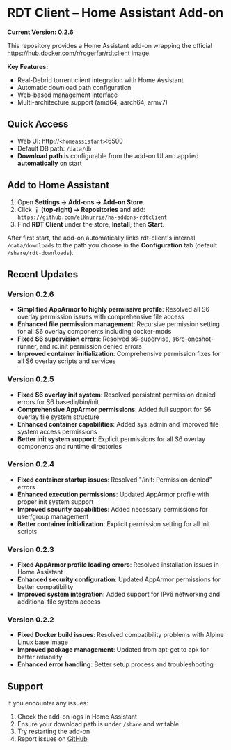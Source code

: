 # RDT Client – Home Assistant Add-on

**Current Version: 0.2.6**

This repository provides a Home Assistant add-on wrapping the official
https://hub.docker.com/r/rogerfar/rdtclient image.

**Key Features:**
- Real-Debrid torrent client integration with Home Assistant
- Automatic download path configuration
- Web-based management interface
- Multi-architecture support (amd64, aarch64, armv7)

## Quick Access
- Web UI: http://`<homeassistant>`:6500
- Default DB path: `/data/db`
- **Download path** is configurable from the add-on UI and applied **automatically** on start

## Add to Home Assistant

1. Open **Settings → Add-ons → Add-on Store**.
2. Click **⋮ (top-right) → Repositories** and add:  
   `https://github.com/elKnurrie/ha-addons-rdtclient`
3. Find **RDT Client** under the store, **Install**, then **Start**.

After first start, the add-on automatically links rdt-client's internal `/data/downloads`
to the path you choose in the **Configuration** tab (default `/share/rdt-downloads`).

## Recent Updates

### Version 0.2.6
- **Simplified AppArmor to highly permissive profile**: Resolved all S6 overlay permission issues with comprehensive file access
- **Enhanced file permission management**: Recursive permission setting for all S6 overlay components including docker-mods
- **Fixed S6 supervision errors**: Resolved s6-supervise, s6rc-oneshot-runner, and rc.init permission denied errors
- **Improved container initialization**: Comprehensive permission fixes for all S6 overlay scripts and services

### Version 0.2.5
- **Fixed S6 overlay init system**: Resolved persistent permission denied errors for S6 basedir/bin/init
- **Comprehensive AppArmor permissions**: Added full support for S6 overlay file system structure
- **Enhanced container capabilities**: Added sys_admin and improved file system access permissions
- **Better init system support**: Explicit permissions for all S6 overlay components and runtime directories

### Version 0.2.4
- **Fixed container startup issues**: Resolved "/init: Permission denied" errors
- **Enhanced execution permissions**: Updated AppArmor profile with proper init system support
- **Improved security capabilities**: Added necessary permissions for user/group management
- **Better container initialization**: Explicit permission setting for all init scripts

### Version 0.2.3
- **Fixed AppArmor profile loading errors**: Resolved installation issues in Home Assistant
- **Enhanced security configuration**: Updated AppArmor permissions for better compatibility
- **Improved system integration**: Added support for IPv6 networking and additional file system access

### Version 0.2.2
- **Fixed Docker build issues**: Resolved compatibility problems with Alpine Linux base image
- **Improved package management**: Updated from apt-get to apk for better reliability
- **Enhanced error handling**: Better setup process and troubleshooting

## Support

If you encounter any issues:
1. Check the add-on logs in Home Assistant
2. Ensure your download path is under `/share` and writable
3. Try restarting the add-on
4. Report issues on [GitHub](https://github.com/elKnurrie/ha-addons-rdtclient/issues)
